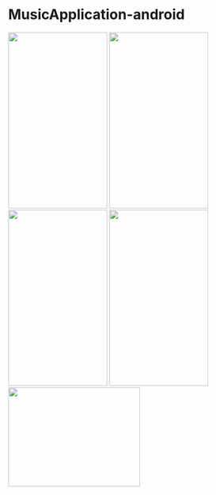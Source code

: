 # MusicApplication-android
<div>
<img width="200" height="355" src="https://sun9-26.userapi.com/c206824/v206824597/98dc9/HVMNEE0-wcw.jpg">
  <img width="200" height="355" src="https://sun9-7.userapi.com/c206824/v206824597/98dd3/llVnHCYgS4o.jpg">
  <img width="200" height="355" src="https://sun9-53.userapi.com/c206824/v206824597/98ddd/HK5ebABwhDU.jpg">
   <img width="200" height="355" src="https://sun9-43.userapi.com/c206824/v206824597/98de7/pDUAwcUU0P4.jpg">
</div>
 <a href="https://play.google.com/store/apps/details?id=iwinux.com.music"><img width="266" height="200" src="https://2.bp.blogspot.com/-KG4zYvZPlr4/W-GLeRGLyfI/AAAAAAAAPqA/RTiscB77kJ06AgMbF5S5L890oZaXmtrQACLcBGAs/s1600/Google%2BPlay.png"></a>
